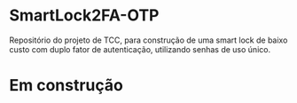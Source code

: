 # SmartLock2FA-OTP
Repositório do projeto de TCC, para construção de uma smart lock de baixo custo com duplo fator de autenticação, utilizando senhas de uso único.

# Em construção
